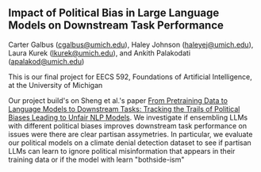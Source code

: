## Impact of Political Bias in Large Language Models on Downstream Task Performance

Carter Galbus (cgalbus@umich.edu), Haley Johnson (haleyej@umich.edu), Laura 
Kurek (lkurek@umich.edu), and Ankith Palakodati (apalakod@umich.edu)

This is our final project for EECS 592, Foundations of Artificial 
Intelligence, at the University of Michigan

Our project build's on Sheng et al.'s paper [From Pretraining Data to Language 
Models to Downstream Tasks: Tracking the Trails of Political Biases Leading to 
Unfair NLP Models](https://arxiv.org/abs/2305.08283). We investigate if 
ensembling LLMs with different political biases improves downstream task 
performance on issues were there are clear partisan assymetries. In 
particular, we evaluate our political models on a climate denial detection 
dataset to see if partisan LLMs can learn to ignore political misinformation 
that appears in their training data or if the model with learn "bothside-ism" 
